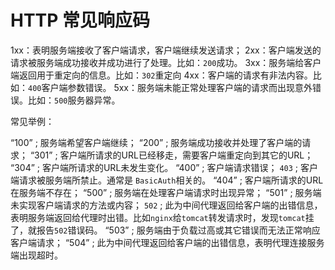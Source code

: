# HTTP 常见响应码

1xx：表明服务端接收了客户端请求，客户端继续发送请求；
2xx：客户端发送的请求被服务端成功接收并成功进行了处理。比如：``200``成功。
3xx：服务端给客户端返回用于重定向的信息。比如：``302``重定向
4xx：客户端的请求有非法内容。比如：``400``客户端参数错误。
5xx：服务端未能正常处理客户端的请求而出现意外错误。比如：``500``服务器异常。


常见举例：

“100”  ; 服务端希望客户端继续；
“200”  ; 服务端成功接收并处理了客户端的请求；
“301”  ; 客户端所请求的URL已经移走，需要客户端重定向到其它的URL；
“304”  ; 客户端所请求的URL未发生变化。
“400”  ; 客户端请求错误；
``403``  ; 客户端请求被服务端所禁止。通常是 ``BasicAuth``相关的。
“404”  ; 客户端所请求的URL在服务端不存在；
“500”  ; 服务端在处理客户端请求时出现异常；
“501”  ; 服务端未实现客户端请求的方法或内容；
``502``  ; 此为中间代理返回给客户端的出错信息，表明服务端返回给代理时出错。比如``nginx``给``tomcat``转发请求时，发现``tomcat``挂了，就报告``502``错误码。
“503”  ; 服务端由于负载过高或其它错误而无法正常响应客户端请求；
“504”  ; 此为中间代理返回给客户端的出错信息，表明代理连接服务端出现超时。
